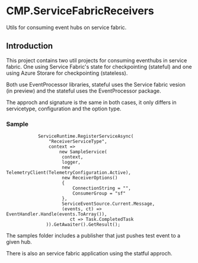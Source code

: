 # CMP.ServiceFabricReceivers
Utils for consuming event hubs on service fabric.

## Introduction

This project contains two util projects for consuming eventhubs in service fabric.
One using Service Fabric's state for checkpointing (stateful) and one using Azure Storare for checkpointing (stateless).

Both use EventProcessor libraries, stateful uses the Service fabric vesion (in preview) and the stateful uses the EventProcessor package.

The approch and signature is the same in both cases, it only differs in servicetype, configuration and the option type.

### Sample

                ServiceRuntime.RegisterServiceAsync(
                    "ReceiverServiceType",
                    context =>
                        new SampleService(
                         context,
                         logger,
                         new TelemetryClient(TelemetryConfiguration.Active),
                         new ReceiverOptions()
                         {
                             ConnectionString = "",
                             ConsumerGroup = "sf"
                         },
                         ServiceEventSource.Current.Message,
                         (events, ct) => EventHandler.Handle(events.ToArray()),
                            ct => Task.CompletedTask
                   )).GetAwaiter().GetResult();

The samples folder includes a publisher that just pushes test event to a given hub.

There is also an service fabric application using the statful approch.



